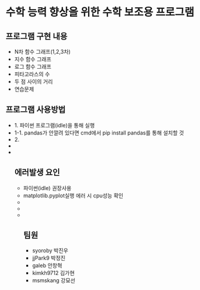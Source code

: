 <html> 
    <body>
        <h1>수학 능력 향상을 위한 수학 보조용 프로그램</h1>
        <h2>프로그램 구현 내용</h2>
		<ul>
		<li>N차 함수 그래프(1,2,3차)</li>
		<li>지수 함수 그래프</li>
		<li>로그 함수 그래프</li>
		<li>피타고라스의 수</li>
		<li>두 점 사이의 거리</li>
		<li>연습문제</li>
		</ul>
		<h2>프로그램 사용방법</h2>
        <ul>
		<li>1. 파이썬 프로그램(idle)을 통해 실행</li>
		<li>1-1. pandas가 안깔려 있다면 cmd에서 pip install pandas를 통해 설치할 것</li>
		<li>2. </li>
		<li></li>
		<li></li>
		<h2>에러발생 요인</h2>
        <ul>
		<li>파이썬(idle) 권장사용</li>
		<li>matplotlib.pyplot실행 에러 시 cpu성능 확인</li>
		<li></li>
		<li></li>
		<li></li>
		<h2>팀원</h2>
        <ul>
		<li>syoroby 박진우</li>
		<li>jjPark9 박정진</li>
		<li>galeb 안창혁</li>
		<li>kimkh9712 김가현</li>
		<li>msmskang 강묘선</li>
		</ul>
    </body>
</html>

